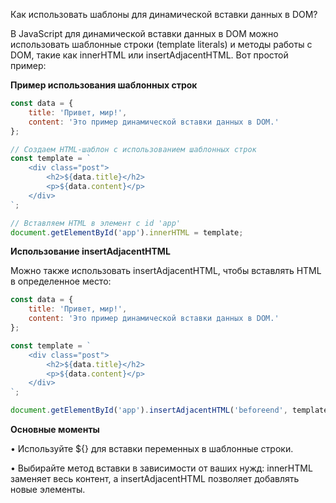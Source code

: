 Как использовать шаблоны для динамической вставки данных в DOM?

В JavaScript для динамической вставки данных в DOM можно использовать шаблонные строки (template literals) и методы работы с DOM, такие как innerHTML или insertAdjacentHTML. Вот простой пример:

**Пример использования шаблонных строк**
```js
const data = {
    title: 'Привет, мир!',
    content: 'Это пример динамической вставки данных в DOM.'
};

// Создаем HTML-шаблон с использованием шаблонных строк
const template = `
    <div class="post">
        <h2>${data.title}</h2>
        <p>${data.content}</p>
    </div>
`;

// Вставляем HTML в элемент с id 'app'
document.getElementById('app').innerHTML = template;
```

**Использование insertAdjacentHTML**

Можно также использовать insertAdjacentHTML, чтобы вставлять HTML в определенное место:

```js
const data = {
    title: 'Привет, мир!',
    content: 'Это пример динамической вставки данных в DOM.'
};

const template = `
    <div class="post">
        <h2>${data.title}</h2>
        <p>${data.content}</p>
    </div>
`;

document.getElementById('app').insertAdjacentHTML('beforeend', template);
```

**Основные моменты**

• Используйте ${} для вставки переменных в шаблонные строки.

• Выбирайте метод вставки в зависимости от ваших нужд: innerHTML заменяет весь контент, а insertAdjacentHTML позволяет добавлять новые элементы.